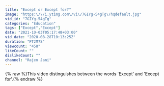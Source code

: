 ```yaml
---
title: "Except or Except for?"
image: "https:\/\/i.ytimg.com\/vi\/7GIYg-54gTg\/hqdefault.jpg"
vid_id: "7GIYg-54gTg"
categories: "Education"
tags: ["Except","Except"]
date: "2021-10-03T05:17:48+03:00"
vid_date: "2020-08-28T10:13:25Z"
duration: "PT2M7S"
viewcount: "458"
likeCount: ""
dislikeCount: ""
channel: "Rajen Jani"
---
```

{% raw %}This video distinguishes between the words 'Except' and 'Except for'.{% endraw %}
